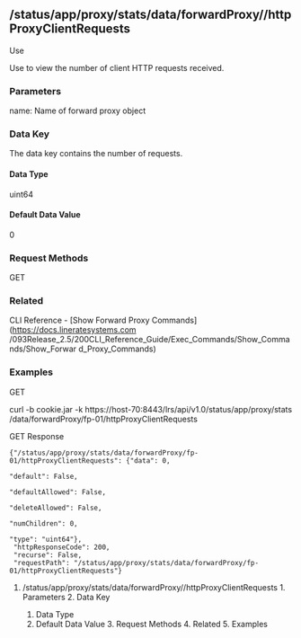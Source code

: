 ## /status/app/proxy/stats/data/forwardProxy/<name>/httpProxyClientRequests

Use

Use to view the number of client HTTP requests received.

### Parameters

name: Name of forward proxy object

### Data Key

The data key contains the number of requests.

#### Data Type

uint64

#### Default Data Value

0

### Request Methods

GET

### Related

CLI Reference - [Show Forward Proxy Commands](https://docs.lineratesystems.com
/093Release_2.5/200CLI_Reference_Guide/Exec_Commands/Show_Commands/Show_Forwar
d_Proxy_Commands)

### Examples

GET

curl -b cookie.jar -k https://host-70:8443/lrs/api/v1.0/status/app/proxy/stats
/data/forwardProxy/fp-01/httpProxyClientRequests

GET Response

    
    {"/status/app/proxy/stats/data/forwardProxy/fp-01/httpProxyClientRequests": {"data": 0,
                                                                                  "default": False,
                                                                                  "defaultAllowed": False,
                                                                                  "deleteAllowed": False,
                                                                                  "numChildren": 0,
                                                                                  "type": "uint64"},
     "httpResponseCode": 200,
     "recurse": False,
     "requestPath": "/status/app/proxy/stats/data/forwardProxy/fp-01/httpProxyClientRequests"}
    

  1. /status/app/proxy/stats/data/forwardProxy/<name>/httpProxyClientRequests
    1. Parameters
    2. Data Key
      1. Data Type
      2. Default Data Value
    3. Request Methods
    4. Related
    5. Examples


